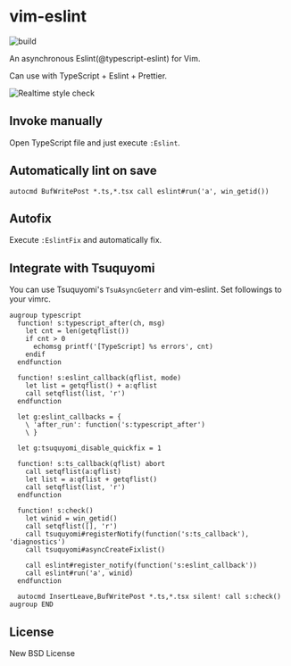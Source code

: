 # vim-eslint

![build](https://user-images.githubusercontent.com/56591/97100073-3818ec00-16d3-11eb-99a4-219aef1647bf.gif)

An asynchronous Eslint(@typescript-eslint) for Vim.

Can use with TypeScript + Eslint + Prettier.

![Realtime style check](./assets/vim-eslint.gif)

## Invoke manually

Open TypeScript file and just execute `:Eslint`.

## Automatically lint on save

```viml
autocmd BufWritePost *.ts,*.tsx call eslint#run('a', win_getid())
```

## Autofix

Execute `:EslintFix` and automatically fix.

## Integrate with Tsuquyomi

You can use Tsuquyomi's `TsuAsyncGeterr` and vim-eslint.
Set followings to your vimrc.

```viml
augroup typescript
  function! s:typescript_after(ch, msg)
    let cnt = len(getqflist())
    if cnt > 0
      echomsg printf('[TypeScript] %s errors', cnt)
    endif
  endfunction

  function! s:eslint_callback(qflist, mode)
    let list = getqflist() + a:qflist
    call setqflist(list, 'r')
  endfunction

  let g:eslint_callbacks = {
    \ 'after_run': function('s:typescript_after')
    \ }

  let g:tsuquyomi_disable_quickfix = 1

  function! s:ts_callback(qflist) abort
    call setqflist(a:qflist)
    let list = a:qflist + getqflist()
    call setqflist(list, 'r')
  endfunction

  function! s:check()
    let winid = win_getid()
    call setqflist([], 'r')
    call tsuquyomi#registerNotify(function('s:ts_callback'), 'diagnostics')
    call tsuquyomi#asyncCreateFixlist()

    call eslint#register_notify(function('s:eslint_callback'))
    call eslint#run('a', winid)
  endfunction

  autocmd InsertLeave,BufWritePost *.ts,*.tsx silent! call s:check()
augroup END
```

## License

New BSD License

